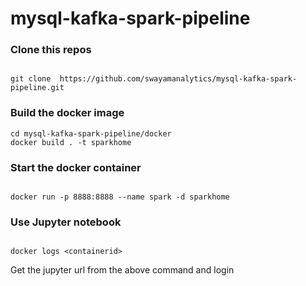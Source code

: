 # mysql-kafka-spark-pipeline
### Clone this repos

```

git clone  https://github.com/swayamanalytics/mysql-kafka-spark-pipeline.git

```

### Build the docker image
```
cd mysql-kafka-spark-pipeline/docker
docker build . -t sparkhome

```

### Start the docker container

```

docker run -p 8888:8888 --name spark -d sparkhome

```

### Use Jupyter notebook

```

docker logs <containerid>

```

Get the jupyter url from the above command and login

